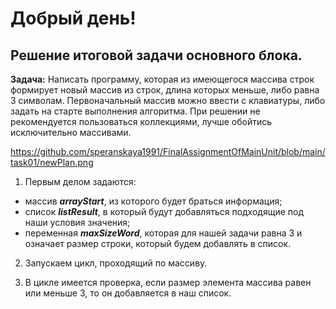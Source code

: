 # Добрый день!

## Решение итоговой задачи основного блока.

**Задача:** Написать программу, которая из имеющегося массива строк формирует новый массив из строк, длина которых меньше, либо равна 3 символам. Первоначальный массив можно ввести с клавиатуры, либо задать на старте выполнения алгоритма. При решении не рекомендуется пользоваться коллекциями, лучше обойтись исключительно массивами.

https://github.com/speranskaya1991/FinalAssignmentOfMainUnit/blob/main/task01/newPlan.png

1. Первым делом задаются:

- массив **_arrayStart_**, из которого будет браться информация;
- список **_listResult_**, в который будут добавляться подходящие под наши условия значения;
- переменная **_maxSizeWord_**, которая для нашей задачи равна 3 и означает размер строки, который будем добавлять в список.

2. Запускаем цикл, проходящий по массиву.

3. В цикле имеется проверка, если размер элемента массива равен или меньше 3, то он добавляется в наш список.
